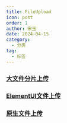 ```yaml
---
title: FileUpload
icon: post
order: 1
author: 宋玉
date: 2024-04-15
category:
  - 分类
tag:
  - 标签
---
```



### [大文件分片上传](https:/brain.songxingguo.com/demo/FileUpload/BigFileUpload.html)
  
<HtmlEditor  src="/demo/FileUpload/BigFileUpload.html"/>


### [ElementUI文件上传](https:/brain.songxingguo.com/demo/FileUpload/EFileUpload.html)
  
<HtmlEditor  src="/demo/FileUpload/EFileUpload.html"/>


### [原生文件上传](https:/brain.songxingguo.com/demo/FileUpload/FileUpload.html)
  
<HtmlEditor  src="/demo/FileUpload/FileUpload.html"/>

